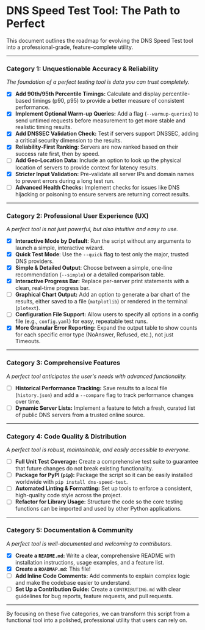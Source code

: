 # DNS Speed Test Tool: The Path to Perfect

This document outlines the roadmap for evolving the DNS Speed Test tool into a professional-grade, feature-complete utility.

---

### Category 1: Unquestionable Accuracy & Reliability

*The foundation of a perfect testing tool is data you can trust completely.*

- [x] **Add 90th/95th Percentile Timings:** Calculate and display percentile-based timings (p90, p95) to provide a better measure of consistent performance.
- [x] **Implement Optional Warm-up Queries:** Add a flag (`--warmup-queries`) to send untimed requests before measurement to get more stable and realistic timing results.
- [x] **Add DNSSEC Validation Check:** Test if servers support DNSSEC, adding a critical security dimension to the results.
- [x] **Reliability-First Ranking**: Servers are now ranked based on their success rate first, then by speed.
- [ ] **Add Geo-Location Data:** Include an option to look up the physical location of servers to provide context for latency results.
- [x] **Stricter Input Validation:** Pre-validate all server IPs and domain names to prevent errors during a long test run.
- [ ] **Advanced Health Checks:** Implement checks for issues like DNS hijacking or poisoning to ensure servers are returning correct results.

---

### Category 2: Professional User Experience (UX)

*A perfect tool is not just powerful, but also intuitive and easy to use.*

- [x] **Interactive Mode by Default**: Run the script without any arguments to launch a simple, interactive wizard.
- [x] **Quick Test Mode**: Use the `--quick` flag to test only the major, trusted DNS providers.
- [x] **Simple & Detailed Output**: Choose between a simple, one-line recommendation (`--simple`) or a detailed comparison table.
- [x] **Interactive Progress Bar:** Replace per-server print statements with a clean, real-time progress bar.
- [ ] **Graphical Chart Output:** Add an option to generate a bar chart of the results, either saved to a file (`matplotlib`) or rendered in the terminal (`plotext`).
- [ ] **Configuration File Support:** Allow users to specify all options in a config file (e.g., `config.yaml`) for easy, repeatable test runs.
- [x] **More Granular Error Reporting:** Expand the output table to show counts for each specific error type (NoAnswer, Refused, etc.), not just Timeouts.

---

### Category 3: Comprehensive Features

*A perfect tool anticipates the user's needs with advanced functionality.*

- [ ] **Historical Performance Tracking:** Save results to a local file (`history.json`) and add a `--compare` flag to track performance changes over time.
- [ ] **Dynamic Server Lists:** Implement a feature to fetch a fresh, curated list of public DNS servers from a trusted online source.

---

### Category 4: Code Quality & Distribution

*A perfect tool is robust, maintainable, and easily accessible to everyone.*

- [ ] **Full Unit Test Coverage:** Create a comprehensive test suite to guarantee that future changes do not break existing functionality.
- [ ] **Package for PyPI (`pip`):** Package the script so it can be easily installed worldwide with `pip install dns-speed-test`.
- [ ] **Automated Linting & Formatting:** Set up tools to enforce a consistent, high-quality code style across the project.
- [ ] **Refactor for Library Usage:** Structure the code so the core testing functions can be imported and used by other Python applications.

---

### Category 5: Documentation & Community

*A perfect tool is well-documented and welcoming to contributors.*

- [x] **Create a `README.md`:** Write a clear, comprehensive README with installation instructions, usage examples, and a feature list.
- [x] **Create a `ROADMAP.md`:** This file!
- [ ] **Add Inline Code Comments:** Add comments to explain complex logic and make the codebase easier to understand.
- [ ] **Set Up a Contribution Guide:** Create a `CONTRIBUTING.md` with clear guidelines for bug reports, feature requests, and pull requests.

---

By focusing on these five categories, we can transform this script from a functional tool into a polished, professional utility that users can rely on.
